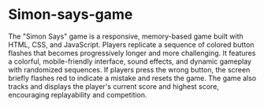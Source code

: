 # Simon-says-game
The "Simon Says" game is a responsive, memory-based game built with HTML, CSS, and JavaScript. Players replicate a sequence of colored button flashes that becomes progressively longer and more challenging. It features a colorful, mobile-friendly interface, sound effects, and dynamic gameplay with randomized sequences. If players press the wrong button, the screen briefly flashes red to indicate a mistake and resets the game. The game also tracks and displays the player's current score and highest score, encouraging replayability and competition.
